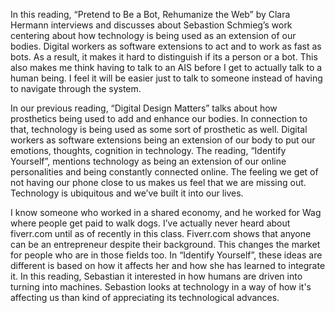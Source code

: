 In this reading, “Pretend to Be a Bot, Rehumanize the Web” by Clara Hermann interviews and discusses about Sebastion Schmieg’s work centering about how technology is being used as an extension of our bodies. Digital workers as software extensions to act and to work as fast as bots. As a result, it makes it hard to distinguish if its a person or a bot. This also makes me think having to talk to an AIS before I get to actually talk to a human being. I feel it will be easier just to talk to someone instead of having to navigate through the system.

 In our previous reading, “Digital Design Matters” talks about how prosthetics being used to add and enhance our bodies. In connection to that, technology is being used as some sort of prosthetic as well. Digital workers as software extensions being an extension of our body to put our emotions, thoughts, cognition in technology. The reading, “Identify Yourself”, mentions technology as being an extension of our online personalities and being constantly connected online. The feeling we get of not having our phone close to us makes us feel that we are missing out. Technology is ubiquitous and we’ve built it into our lives. 

I know someone who worked in a shared economy, and he worked for Wag where people get paid to walk dogs. I’ve actually never heard about fiverr.com until as of recently in this class. Fiverr.com shows that anyone can be an entrepreneur despite their background. This changes the market for people who are in those fields too. In “Identify Yourself”, these ideas are different is based on how it affects her and how she has learned to integrate it. In this reading, Sebastian it interested in how humans are driven into turning into machines. Sebastion looks at technology in a way of how it's affecting us than kind of appreciating  its technological advances.
